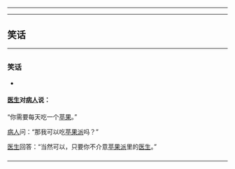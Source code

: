 # 
___
___
## 笑话
___
## 
### 笑话
- 

#### [医生](https://zh.wikipedia.org/wiki/医生)对[病人](https://zh.wikipedia.org/wiki/病人)说：
“你需要每天吃一个[苹果](https://zh.wikipedia.org/wiki/苹果)。”

[病人](https://zh.wikipedia.org/wiki/病人)问：“那我可以吃[苹果派](https://zh.wikipedia.org/wiki/苹果派)吗？”

[医生](https://zh.wikipedia.org/wiki/医生)回答：“当然可以，只要你不介意[苹果派](https://zh.wikipedia.org/wiki/苹果派)里的[医生](https://zh.wikipedia.org/wiki/医生)。”
### 
___
